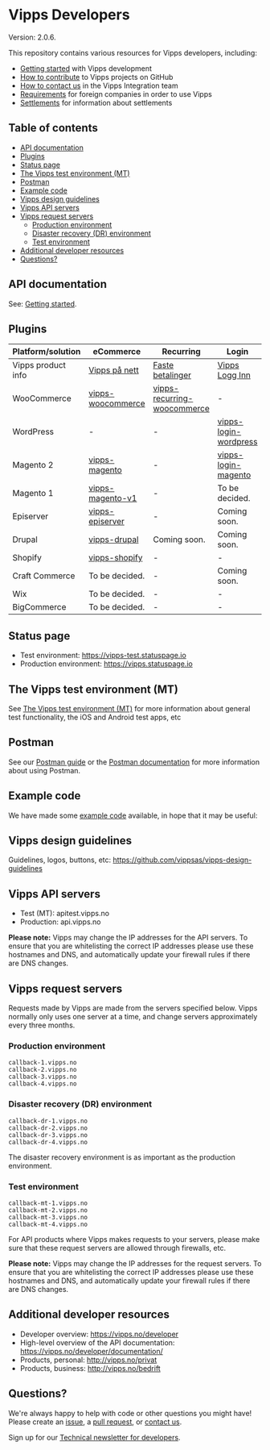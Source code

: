 # Vipps Developers

Version: 2.0.6.

This repository contains various resources for Vipps developers, including:

* [Getting started](vipps-getting-started.md) with Vipps development
* [How to contribute](contribute.md) to Vipps projects on GitHub
* [How to contact us](contact.md) in the Vipps Integration team
* [Requirements](requirements.md) for foreign companies in order to use Vipps
* [Settlements](https://github.com/vippsas/vipps-developers/tree/master/settlements)
  for information about settlements

## Table of contents

- [API documentation](#api-documentation)
- [Plugins](#plugins)
- [Status page](#status-page)
- [The Vipps test environment (MT)](#the-vipps-test-environment-mt)
- [Postman](#postman)
- [Example code](#example-code)
- [Vipps design guidelines](#vipps-design-guidelines)
- [Vipps API servers](#vipps-api-servers)
- [Vipps request servers](#vipps-request-servers)
  - [Production environment](#production-environment)
  - [Disaster recovery (DR) environment](#disaster-recovery-dr-environment)
  - [Test environment](#test-environment)
- [Additional developer resources](#additional-developer-resources)
- [Questions?](#questions)

## API documentation

See: [Getting started](vipps-getting-started.md).

## Plugins

Platform/solution | eCommerce | Recurring  | Login
----------------- | --------- | ---------- | -----
Vipps product info | [Vipps på nett](https://www.vipps.no/produkter-og-tjenester/bedrift/ta-betalt-paa-nett/ta-betalt-paa-nett/) | [Faste betalinger](https://vipps.no/produkter-og-tjenester/bedrift/faste-betalinger/faste-betalinger/) | [Vipps Logg Inn](https://www.vipps.no/produkter-og-tjenester/bedrift/logg-inn-med-vipps/logg-inn-med-vipps/)
WooCommerce | [vipps-woocommerce](https://github.com/vippsas/vipps-woocommerce) | [vipps-recurring-woocommerce](https://github.com/vippsas/vipps-recurring-woocommerce) | - |
WordPress | - | - | [vipps-login-wordpress](https://github.com/vippsas/vipps-login-wordpress)
Magento 2 | [vipps-magento](https://github.com/vippsas/vipps-magento) | - | [vipps-login-magento](https://github.com/vippsas/vipps-login-magento)
Magento 1 | [vipps-magento-v1](https://github.com/vippsas/vipps-magento-v1) | - | To be decided.
Episerver | [vipps-episerver](https://github.com/vippsas/vipps-episerver) | - | Coming soon.
Drupal | [vipps-drupal](https://github.com/vippsas/vipps-drupal) | Coming soon. | Coming soon.
Shopify | [vipps-shopify](https://github.com/vippsas/vipps-shopify) | - | - |
Craft Commerce | To be decided. | - | Coming soon.
Wix | To be decided. | - | -
BigCommerce | To be decided. | - | -

## Status page

* Test environment: https://vipps-test.statuspage.io
* Production environment: https://vipps.statuspage.io

## The Vipps test environment (MT)

See
[The Vipps test environment (MT)](https://github.com/vippsas/vipps-developers/blob/master/vipps-test-environment.md)
for more information about general test functionality,
the iOS and Android test apps, etc

## Postman

See our
[Postman guide](https://github.com/vippsas/vipps-developers/blob/master/postman-guide.md)
or the
[Postman documentation](https://www.getpostman.com/docs/)
for more information about using Postman.

## Example code

We have made some
[example code](https://github.com/vippsas/vipps-developers/tree/master/code-examples)
available, in hope that it may be useful:


## Vipps design guidelines

Guidelines, logos, buttons, etc: https://github.com/vippsas/vipps-design-guidelines

## Vipps API servers

* Test (MT): apitest.vipps.no
* Production: api.vipps.no

**Please note:** Vipps may change the IP addresses for the API servers. To ensure
that you are whitelisting the correct IP addresses please use these hostnames
and DNS, and automatically update your firewall rules if there are DNS changes.

## Vipps request servers

Requests made by Vipps are made from the servers specified below.
Vipps normally only uses one server at a time, and change servers approximately
every three months.

### Production environment

```
callback-1.vipps.no
callback-2.vipps.no
callback-3.vipps.no
callback-4.vipps.no
```


### Disaster recovery (DR) environment

```
callback-dr-1.vipps.no
callback-dr-2.vipps.no
callback-dr-3.vipps.no
callback-dr-4.vipps.no
```

The disaster recovery environment is as important as the production environment.

### Test environment

```
callback-mt-1.vipps.no
callback-mt-2.vipps.no
callback-mt-3.vipps.no
callback-mt-4.vipps.no
```

For API products where Vipps makes requests to your servers, please make sure
that these request servers are allowed through firewalls, etc.

**Please note:** Vipps may change the IP addresses for the request servers. To ensure
that you are whitelisting the correct IP addresses please use these hostnames
and DNS, and automatically update your firewall rules if there are DNS changes.

## Additional developer resources

* Developer overview: https://vipps.no/developer
* High-level overview of the API documentation: https://vipps.no/developer/documentation/
* Products, personal: http://vipps.no/privat
* Products, business: http://vipps.no/bedrift

## Questions?

We're always happy to help with code or other questions you might have!
Please create an [issue](https://github.com/vippsas/vipps-developers/issues),
a [pull request](https://github.com/vippsas/vipps-developers/pulls),
or [contact us](https://github.com/vippsas/vipps-developers/blob/master/contact.md).

Sign up for our [Technical newsletter for developers](https://github.com/vippsas/vipps-developers/tree/master/newsletters).

